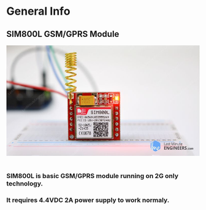 # General Info
## SIM800L GSM/GPRS Module
![Test Image 1](/SIM800L/Images/sim800l.jpeg)
#
###     SIM800L is basic GSM/GPRS module running on 2G only technology.
###     It requires 4.4VDC 2A power supply to work normaly.
###     